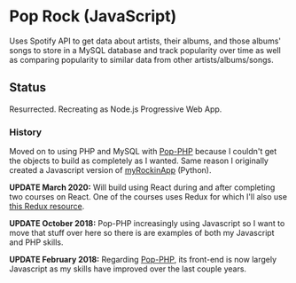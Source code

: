 # Pop Rock (JavaScript)
Uses Spotify API to get data about artists, their albums, and those albums' songs to store in a MySQL database and track popularity over time as well as comparing popularity to similar data from other artists/albums/songs.

## Status
Resurrected. Recreating as Node.js Progressive Web App.

### History
Moved on to using PHP and MySQL with [Pop-PHP](https://github.com/jotasprout/Pop-PHP) because I couldn't get the objects to build as completely as I wanted. Same reason I originally created a Javascript version of [myRockinApp](https://github.com/jotasprout/myRockinApp) (Python). 

**UPDATE March 2020:**
Will build using React during and after completing two courses on React. 
One of the courses uses Redux for which I'll also use [this Redux resource](https://www.valentinog.com/blog/redux/).

**UPDATE October 2018:** Pop-PHP increasingly using Javascript so I want to move that stuff over here so there is are examples of both my Javascript and PHP skills.

**UPDATE February 2018:** Regarding [Pop-PHP](https://github.com/jotasprout/Pop-PHP), its front-end is now largely Javascript as my skills have improved over the last couple years.
